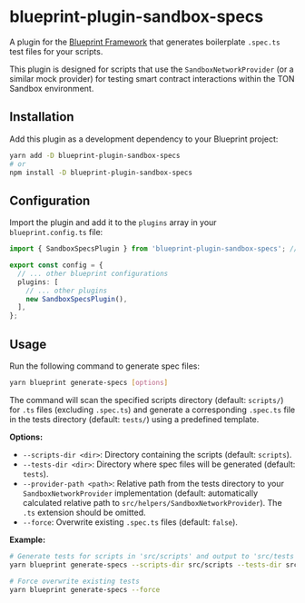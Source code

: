 # blueprint-plugin-sandbox-specs

A plugin for the [Blueprint Framework](https://github.com/ton-org/blueprint/) that generates boilerplate `.spec.ts` test files for your scripts.

This plugin is designed for scripts that use the `SandboxNetworkProvider` (or a similar mock provider) for testing smart contract interactions within the TON Sandbox environment.

## Installation

Add this plugin as a development dependency to your Blueprint project:

```bash
yarn add -D blueprint-plugin-sandbox-specs
# or
npm install -D blueprint-plugin-sandbox-specs
```

## Configuration

Import the plugin and add it to the `plugins` array in your `blueprint.config.ts` file:

```typescript
import { SandboxSpecsPlugin } from 'blueprint-plugin-sandbox-specs'; // Adjust path if needed

export const config = {
  // ... other blueprint configurations
  plugins: [
    // ... other plugins
    new SandboxSpecsPlugin(), 
  ],
};
```

## Usage

Run the following command to generate spec files:

```bash
yarn blueprint generate-specs [options]
```

The command will scan the specified scripts directory (default: `scripts/`) for `.ts` files (excluding `.spec.ts`) and generate a corresponding `.spec.ts` file in the tests directory (default: `tests/`) using a predefined template.

**Options:**

*   `--scripts-dir <dir>`: Directory containing the scripts (default: `scripts`).
*   `--tests-dir <dir>`: Directory where spec files will be generated (default: `tests`).
*   `--provider-path <path>`: Relative path from the tests directory to your `SandboxNetworkProvider` implementation (default: automatically calculated relative path to `src/helpers/SandboxNetworkProvider`). The `.ts` extension should be omitted.
*   `--force`: Overwrite existing `.spec.ts` files (default: `false`).

**Example:**

```bash
# Generate tests for scripts in 'src/scripts' and output to 'src/tests'
yarn blueprint generate-specs --scripts-dir src/scripts --tests-dir src/tests

# Force overwrite existing tests
yarn blueprint generate-specs --force
```
